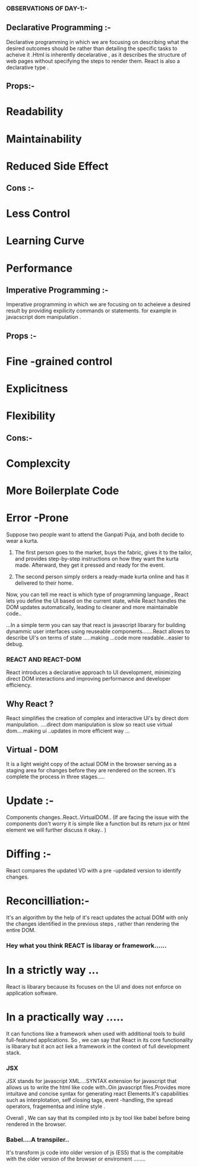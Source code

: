 ### OBSERVATIONS OF DAY-1:-
##  Declarative Programming :- 
 Declarative programming in which we are focusing  on describing what the desired outcomes should be rather than detailing the specific tasks to acheive it .Html is inherently decelarative , as it describes the structure of web pages without specifying the steps to render them. React is also a declarative type .

## Props:-
# Readability
# Maintainability
# Reduced Side Effect
## Cons :- 
# Less Control
# Learning Curve
# Performance

## Imperative Programming :-
Imperative programming in which we are focusing on to acheieve a desired  result by providing expilicity commands or statements. for example in javacscript dom manipulation .
## Props :-
# Fine -grained control
# Explicitness
# Flexibility
## Cons:-
# Complexcity
# More Boilerplate Code 
# Error -Prone 

Suppose two people want to attend the Ganpati Puja, and both decide to wear a kurta. 

1. The first person goes to the market, buys the fabric, gives it to the tailor, and provides step-by-step instructions on how they want the kurta made. Afterward, they get it pressed and ready for the event.
   
2. The second person simply orders a ready-made kurta online and has it delivered to their home.

Now, you can tell me react is which type of programming language , React lets you define the UI based on the current state, while React handles the DOM updates automatically, leading to cleaner and more maintainable code..

...In a simple term you can say that react is javascript libarary  for building dynammic user interfaces using reuseable components.......React allows to describe UI's on terms of state .....making ...code more readable...easier to debug.
### REACT AND REACT-DOM
React introduces a declarative approach to UI development, minimizing direct DOM interactions and improving performance and developer efficiency.

###

## Why React ?
React simplifies the creation of complex and interactive UI's by direct dom manipulation.
....direct dom manipulation is slow so react use virtual dom....making ui ..updates in more efficient way ...
## Virtual - DOM
It is a light weight copy of the actual DOM in the browser serving as a staging area for changes before they are rendered on the screen.
It's complete the process in three stages.....
# Update :-
Components changes..React..VirtualDOM.. (If are facing the issue with the components don't worry it is simple  like a function but its return jsx or html element we will further discuss it okay.. )
# Diffing :- 
React compares the updated VD with a pre -updated version to identify changes.
# Reconcilliation:-
It's an algorithm by the help of it's react updates the actual DOM with only the changes identified in the previous steps , rather than rendering the entire DOM.
 
### Hey what you think REACT is libaray or framework......
# In a strictly way ...
React is libarary because its focuses on the UI and does not enforce on application software.
# In a practically way .....
It can functions like a framework when used with additional tools to build full-featured applications.
So , we can say that React in its core functionality is libarary but it acn act liek a framework in the context of full development stack.


### JSX
JSX stands for javascript XML....SYNTAX extension for javascript that allows us to write the html like code with..Oin javascript files.Provides more intuitave and concise syntax for generating react Elements.It's capabilities  such as interplotation, self closing tags, event -handling, the spread operators, fragementsa and inline style .

Overall , We can say that its compiled into js by tool like babel before being rendered in the browser.


### Babel....A transpiler..
It's transform js code into older version of js (ES5) that is the compitable with the older version of the browser or enviroment ........